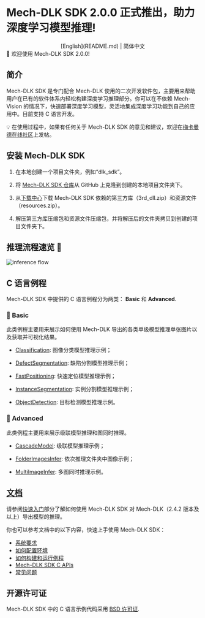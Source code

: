 #  Mech-DLK SDK 2.0.0 正式推出，助力深度学习模型推理! 
<div align="center">
[English](README.md) | 简体中文
</div>
📢 欢迎使用 Mech-DLK SDK 2.0.0! 

## 简介
Mech-DLK SDK 是专门配合 Mech-DLK 使用的二次开发软件包，主要用来帮助用户在已有的软件体系内轻松构建深度学习推理部分。你可以在不依赖 Mech-Vision 的情况下，快速部署深度学习模型，灵活地集成深度学习功能到自己的应用中。目前支持 C 语言开发。

💡 在使用过程中，如果有任何关于 Mech-DLK SDK 的意见和建议，欢迎在[梅卡曼德在线社区](https://community.mech-mind.com.cn/)上发帖。

## 安装 Mech-DLK SDK

1. 在本地创建一个项目文件夹，例如“dlk_sdk”。

2. 将 [Mech-DLK SDK 仓库](https://github.com/MechMindRobotics/mechdlk_sdk.git)从 GitHub 上克隆到创建的本地项目文件夹下。

3. 从[下载中心](https://downloads.mech-mind.com.cn/?tab=tab-dlk-sdk)下载 Mech-DLK SDK 依赖的第三方库（3rd_dll.zip）和资源文件（resources.zip）。

4. 解压第三方库压缩包和资源文件压缩包，并将解压后的文件夹拷贝到创建的项目文件夹下。

## 推理流程速览 👀 
![inference flow](https://docs.mech-mind.net/download/github/DLK/inference-flow-en.png)

## C 语言例程
Mech-DLK SDK 中提供的 C 语言例程分为两类： **Basic** 和 **Advanced**.

### 📌 Basic
此类例程主要用来展示如何使用 Mech-DLK 导出的各类单级模型推理单张图片以及获取并可视化结果。

- [Classification](https://github.com/MechMindRobotics/mechdlk_sdk/blob/main/samples/c/Basic/Classification.c): 图像分类模型推理示例；

- [DefectSegmentation](https://github.com/MechMindRobotics/mechdlk_sdk/blob/main/samples/c/Basic/DefectSegmentation.c): 缺陷分割模型推理示例；

- [FastPositioning](https://github.com/MechMindRobotics/mechdlk_sdk/blob/main/samples/c/Basic/FastPositioning.c): 快速定位模型推理示例；

- [InstanceSegmentation](https://github.com/MechMindRobotics/mechdlk_sdk/blob/main/samples/c/Basic/InstanceSegmentation.c): 实例分割模型推理示例；

- [ObjectDetection](https://github.com/MechMindRobotics/mechdlk_sdk/blob/main/samples/c/Basic/ObjectDetection.c): 目标检测模型推理示例。

### 📌 Advanced
此类例程主要用来展示级联模型推理和图同时推理。

- [CascadeModel](https://github.com/MechMindRobotics/mechdlk_sdk/blob/main/samples/c/Advanced/CascadeModel.c): 级联模型推理示例；

- [FolderImagesInfer](https://github.com/MechMindRobotics/mechdlk_sdk/blob/main/samples/c/Advanced/FolderImagesInfer.c): 依次推理文件夹中图像示例；

- [MultiImageInfer](https://github.com/MechMindRobotics/mechdlk_sdk/blob/main/samples/c/Advanced/MultiImageInfer.c): 多图同时推理示例。

## [文档](https://docs.mech-mind.net/zh/dlk-sdk-manual/2.0.0/dlk-sdk.html)
请参阅[快速入门](https://docs.mech-mind.net/zh/dlk-sdk-manual/2.0.0/infer-tutorial.html)部分了解如何使用 Mech-DLK SDK 对 Mech-DLK（2.4.2 版本及以上）导出模型的推理。

你也可以参考文档中的以下内容，快速上手使用 Mech-DLK SDK：
- [系统要求](https://docs.mech-mind.net/zh/dlk-sdk-manual/2.0.0/software-installation.html#_system_requirements)
- [如何配置环境](https://docs.mech-mind.net/zh/dlk-sdk-manual/2.0.0/software-installation.html#_configure_environment)
- [如何构建和运行例程](https://docs.mech-mind.net/zh/dlk-sdk-manual/2.0.0/samples/c-windows.html#_build_and_run_samples)
- [Mech-DLK SDK C APIs](https://docs.mech-mind.net/zh/dlk-sdk-manual/2.0.0/api-reference/api-reference.html)
- [常见问题](https://docs.mech-mind.net/zh/dlk-sdk-manual/2.0.0/faq/faq.html)

## 开源许可证
Mech-DLK SDK 中的 C 语言示例代码采用 [BSD 许可证](https://github.com/MechMindRobotics/mechdlk_sdk/blob/main/LICENSE).
